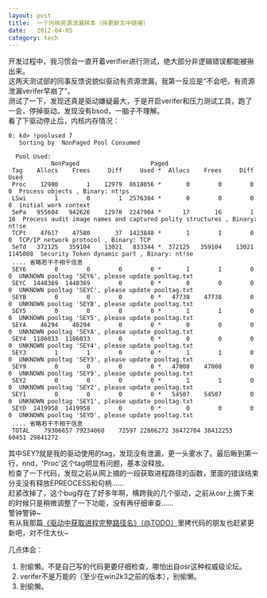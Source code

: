 ```yaml
---
layout: post
title:  一个内核资源泄漏样本（待更新文中链接）
date:   2012-04-05
category: tech
---
```


开发过程中，我习惯会一直开着verifier进行测试，绝大部分非逻辑错误都能被揪出来。  
这两天测试部的同事反馈说貌似驱动有资源泄漏，我第一反应是“不会吧，有资源泄漏verifer早崩了”。  
测试了一下，发现还真是驱动嫌疑最大，于是开启verifer和压力测试工具，跑了一会，停掉驱动。发现没有bsod，一脑子不理解。  
看了下驱动停止后，内核内存情况：

    0: kd> !poolused 7
       Sorting by  NonPaged Pool Consumed
    
      Pool Used:
                NonPaged                    Paged
     Tag    Allocs    Frees     Diff     Used *  Allocs    Frees     Diff     Used
     Proc    12980        1    12979  8618056 *       0        0        0        0	Process objects , Binary: nt!ps
     LSwi        1        0        1  2576384 *       0        0        0        0	initial work context 
     SePa   955604   942626    12978  2247904 *      17       16        1       16	Process audit image names and captured polity structures , Binary: nt!se
     TCPt    47617    47580       37  1423848 *       1        1        0        0	TCP/IP network protocol , Binary: TCP
     SeTd   372125   359104    13021   833344 *  372125   359104    13021  1145088	Security Token dynamic part , Binary: nt!se
     .... 省略若干不相干信息
     SEY6        0        0        0        0 *       1        1        0        0	UNKNOWN pooltag 'SEY6', please update pooltag.txt
     SEYC  1448369  1448369        0        0 *       0        0        0        0	UNKNOWN pooltag 'SEYC', please update pooltag.txt
     SEYB        0        0        0        0 *   47738    47738        0        0	UNKNOWN pooltag 'SEYB', please update pooltag.txt
     SEY5        0        0        0        0 *       1        1        0        0	UNKNOWN pooltag 'SEY5', please update pooltag.txt
     SEYA    46294    46294        0        0 *       0        0        0        0	UNKNOWN pooltag 'SEYA', please update pooltag.txt
     SEY4  1186033  1186033        0        0 *       0        0        0        0	UNKNOWN pooltag 'SEY4', please update pooltag.txt
     SEY3        1        1        0        0 *       1        1        0        0	UNKNOWN pooltag 'SEY3', please update pooltag.txt
     SEY9        0        0        0        0 *   47008    47008        0        0	UNKNOWN pooltag 'SEY9', please update pooltag.txt
     SEY2        0        0        0        0 *       1        1        0        0	UNKNOWN pooltag 'SEY2', please update pooltag.txt
     SEY1        0        0        0        0 *   54507    54507        0        0	UNKNOWN pooltag 'SEY1', please update pooltag.txt
     SEYD  1419958  1419958        0        0 *       0        0        0        0	UNKNOWN pooltag 'SEYD', please update pooltag.txt
     .... 省略若干不相干信息
     TOTAL    79306657 79234060    72597 22806272 38472704 38412253    60451 29841272

其中SEY?就是我的驱动使用的tag，发现没有泄漏，更一头雾水了。最后瞅到第一行，nnd，'Proc'这个tag明显有问题，基本没释放。  
检查了一下代码，发现之前从网上摘的一段获取进程路径的函数，里面的错误结束分支没有释放EPREOCESS和句柄……  
赶紧改掉了，这个bug存在了好多年啊，横跨我的几个驱动，之前从osr上摘下来的时候只是稍微调整了一下功能，没有再仔细审查……  
警钟警钟~   
有从我那篇[《驱动中获取进程完整路径名》（@TODO）](http://www.boxcounter.com/)里拷代码的朋友也赶紧更新吧，对不住大伙~

几点体会：

1. 别偷懒。不是自己写的代码更要仔细检查，哪怕出自osr这种权威级论坛。
2. verifer不是万能的（至少在win2k3之前的版本），别偷懒。
3. 别偷懒。
